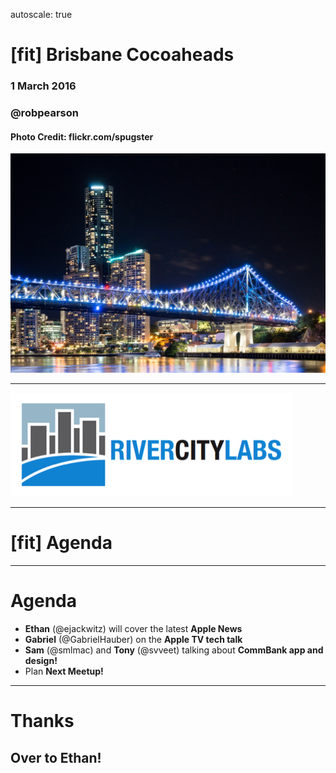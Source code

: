 autoscale: true
# [fit] Brisbane **Cocoaheads**

### 1 March 2016
### @robpearson
#### Photo Credit: flickr.com/spugster

![fill](Brisbane-TimBellete-01-small.jpeg)

---

![fit](RiverCityLabs.png)

---

# [fit] Agenda

---

# Agenda

- **Ethan** (@ejackwitz) will cover the latest **Apple News**
- **Gabriel** (@GabrielHauber) on the **Apple TV tech talk**
- **Sam** (@smlmac) and **Tony** (@svveet) talking about **CommBank app and design!**
- Plan **Next Meetup!**

---

# **Thanks**
## Over to Ethan!
